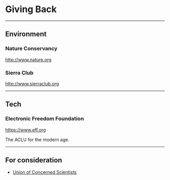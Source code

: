 # Giving Back

---

## Environment

### Nature Conservancy

<http://www.nature.org>

### Sierra Club

<http://www.sierraclub.org>

---

## Tech

### Electronic Freedom Foundation

<https://www.eff.org>

The ACLU for the modern age.

---

## For consideration

* [Union of Concerned Scientists](http://www.ucsusa.org/)

